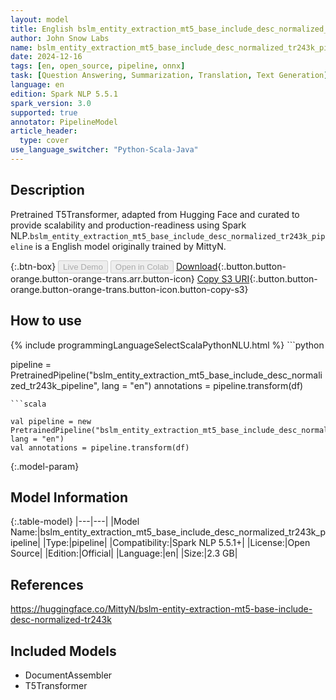 ```yaml
---
layout: model
title: English bslm_entity_extraction_mt5_base_include_desc_normalized_tr243k_pipeline pipeline T5Transformer from MittyN
author: John Snow Labs
name: bslm_entity_extraction_mt5_base_include_desc_normalized_tr243k_pipeline
date: 2024-12-16
tags: [en, open_source, pipeline, onnx]
task: [Question Answering, Summarization, Translation, Text Generation]
language: en
edition: Spark NLP 5.5.1
spark_version: 3.0
supported: true
annotator: PipelineModel
article_header:
  type: cover
use_language_switcher: "Python-Scala-Java"
---
```


## Description

Pretrained T5Transformer, adapted from Hugging Face and curated to provide scalability and production-readiness using Spark NLP.`bslm_entity_extraction_mt5_base_include_desc_normalized_tr243k_pipeline` is a English model originally trained by MittyN.

{:.btn-box}
<button class="button button-orange" disabled>Live Demo</button>
<button class="button button-orange" disabled>Open in Colab</button>
[Download](https://s3.amazonaws.com/auxdata.johnsnowlabs.com/public/models/bslm_entity_extraction_mt5_base_include_desc_normalized_tr243k_pipeline_en_5.5.1_3.0_1734331838176.zip){:.button.button-orange.button-orange-trans.arr.button-icon}
[Copy S3 URI](s3://auxdata.johnsnowlabs.com/public/models/bslm_entity_extraction_mt5_base_include_desc_normalized_tr243k_pipeline_en_5.5.1_3.0_1734331838176.zip){:.button.button-orange.button-orange-trans.button-icon.button-copy-s3}

## How to use



<div class="tabs-box" markdown="1">
{% include programmingLanguageSelectScalaPythonNLU.html %}
```python

pipeline = PretrainedPipeline("bslm_entity_extraction_mt5_base_include_desc_normalized_tr243k_pipeline", lang = "en")
annotations =  pipeline.transform(df)   

```
```scala

val pipeline = new PretrainedPipeline("bslm_entity_extraction_mt5_base_include_desc_normalized_tr243k_pipeline", lang = "en")
val annotations = pipeline.transform(df)

```
</div>

{:.model-param}
## Model Information

{:.table-model}
|---|---|
|Model Name:|bslm_entity_extraction_mt5_base_include_desc_normalized_tr243k_pipeline|
|Type:|pipeline|
|Compatibility:|Spark NLP 5.5.1+|
|License:|Open Source|
|Edition:|Official|
|Language:|en|
|Size:|2.3 GB|

## References

https://huggingface.co/MittyN/bslm-entity-extraction-mt5-base-include-desc-normalized-tr243k

## Included Models

- DocumentAssembler
- T5Transformer